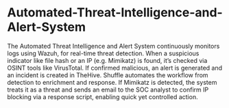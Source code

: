 # Automated-Threat-Intelligence-and-Alert-System


The Automated Threat Intelligence and Alert System continuously monitors logs using Wazuh, for real-time threat detection. When a suspicious indicator like file hash or an IP (e.g. Mimikatz) is found, it’s checked via OSINT tools like VirusTotal. If confirmed malicious, an alert is generated and an incident is created in TheHive. Shuffle automates the workflow from detection to enrichment and response. If Mimikatz is detected, the system treats it as a threat and sends an email to the SOC analyst to confirm IP blocking via a response script, enabling quick yet controlled action. 

